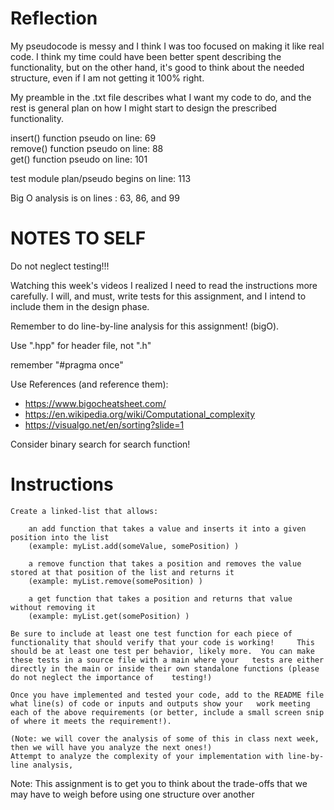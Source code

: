 # Reflection  

My pseudocode is messy and I think I was too focused on making it like real code. 
I think my time could have been better spent describing the functionality, but 
on the other hand, it's good to think about the needed structure, even if I am not 
getting it 100% right.  

My preamble in the .txt file describes what I want my code to do, and the rest is general 
plan on how I might start to design the prescribed functionality.  

insert() function pseudo on line: 69   
remove() function pseudo on line: 88  
get() function pseudo on line: 101  

test module plan/pseudo begins on line: 113  

Big O analysis is on lines : 63, 86, and 99   




# NOTES TO SELF  

Do not neglect testing!!!  

Watching this week's videos I realized I need to read the instructions more carefully. I will, and must, write tests for this assignment, and I intend to include them in the design phase.  

Remember to do line-by-line analysis for this assignment! (bigO).  

Use ".hpp" for header file, not ".h"  

remember "#pragma once"  

Use References (and reference them):  
  - https://www.bigocheatsheet.com/  
  - https://en.wikipedia.org/wiki/Computational_complexity  
  - https://visualgo.net/en/sorting?slide=1  


Consider binary search for search function!  



# Instructions  
    Create a linked-list that allows:  

        an add function that takes a value and inserts it into a given position into the list  
        (example: myList.add(someValue, somePosition) )  

        a remove function that takes a position and removes the value stored at that position of the list and returns it  
        (example: myList.remove(somePosition) )  

        a get function that takes a position and returns that value without removing it  
        (example: myList.get(somePosition) )  

    Be sure to include at least one test function for each piece of functionality that should verify that your code is working!     This should be at least one test per behavior, likely more.  You can make these tests in a source file with a main where your   tests are either directly in the main or inside their own standalone functions (please do not neglect the importance of    testing!)  

    Once you have implemented and tested your code, add to the README file what line(s) of code or inputs and outputs show your   work meeting each of the above requirements (or better, include a small screen snip of where it meets the requirement!).  

    (Note: we will cover the analysis of some of this in class next week, then we will have you analyze the next ones!)  
    Attempt to analyze the complexity of your implementation with line-by-line analysis,  

Note: This assignment is to get you to think about the trade-offs that we may have to weigh before using one structure over another  